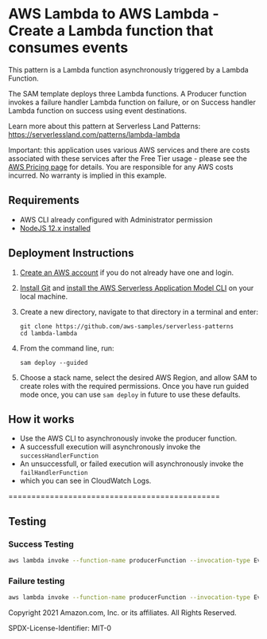 # AWS Lambda to AWS Lambda - Create a Lambda function that consumes events

This pattern is a Lambda function asynchronously triggered by a Lambda Function. 

The SAM template deploys three Lambda functions. A Producer function invokes a failure handler Lambda function on failure, or on Success handler Lambda function on success using event destinations.

Learn more about this pattern at Serverless Land Patterns: https://serverlessland.com/patterns/lambda-lambda

Important: this application uses various AWS services and there are costs associated with these services after the Free Tier usage - please see the [AWS Pricing page](https://aws.amazon.com/pricing/) for details. You are responsible for any AWS costs incurred. No warranty is implied in this example.

## Requirements

* AWS CLI already configured with Administrator permission
* [NodeJS 12.x installed](https://nodejs.org/en/download/)

## Deployment Instructions

1. [Create an AWS account](https://portal.aws.amazon.com/gp/aws/developer/registration/index.html) if you do not already have one and login.

1. [Install Git](https://git-scm.com/book/en/v2/Getting-Started-Installing-Git) and [install the AWS Serverless Application Model CLI](https://docs.aws.amazon.com/serverless-application-model/latest/developerguide/serverless-sam-cli-install.html) on your local machine.

1. Create a new directory, navigate to that directory in a terminal and enter:

    ```
    git clone https://github.com/aws-samples/serverless-patterns
    cd lambda-lambda
    ```

1. From the command line, run:
    ```
    sam deploy --guided
    ```

1. Choose a stack name, select the desired AWS Region, and allow SAM to create roles with the required permissions. Once you have run guided mode once, you can use `sam deploy` in future to use these defaults.

## How it works

* Use the AWS CLI to asynchronously invoke the producer function.
* A successfull execution will asynchronously invoke the `successHandlerFunction`
* An unsuccessfull, or failed execution will asynchronously invoke the `failHandlerFunction`
* which you can see in CloudWatch Logs.

==============================================

## Testing

### Success Testing

```bash
aws lambda invoke --function-name producerFunction --invocation-type Event --payload  '{"Success":true}' response.json --cli-binary-format raw-in-base64-out
```

### Failure testing
```bash
aws lambda invoke --function-name producerFunction --invocation-type Event --payload  '{"Success":false}' response.json --cli-binary-format raw-in-base64-out
```


Copyright 2021 Amazon.com, Inc. or its affiliates. All Rights Reserved.

SPDX-License-Identifier: MIT-0
